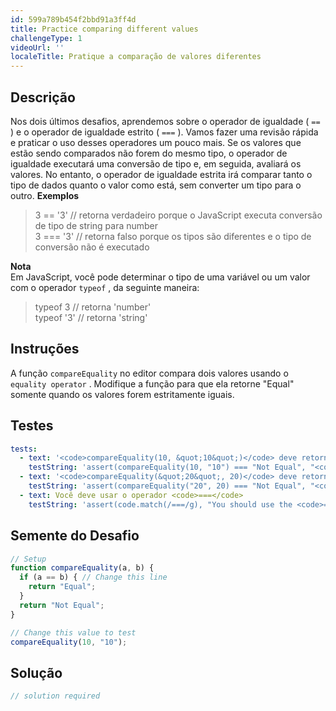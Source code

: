 ```yaml
---
id: 599a789b454f2bbd91a3ff4d
title: Practice comparing different values
challengeType: 1
videoUrl: ''
localeTitle: Pratique a comparação de valores diferentes
---
```


## Descrição
<section id="description"> Nos dois últimos desafios, aprendemos sobre o operador de igualdade ( <code>==</code> ) e o operador de igualdade estrito ( <code>===</code> ). Vamos fazer uma revisão rápida e praticar o uso desses operadores um pouco mais. Se os valores que estão sendo comparados não forem do mesmo tipo, o operador de igualdade executará uma conversão de tipo e, em seguida, avaliará os valores. No entanto, o operador de igualdade estrita irá comparar tanto o tipo de dados quanto o valor como está, sem converter um tipo para o outro. <strong>Exemplos</strong> <blockquote> 3 == &#39;3&#39; // retorna verdadeiro porque o JavaScript executa conversão de tipo de string para number <br> 3 === &#39;3&#39; // retorna falso porque os tipos são diferentes e o tipo de conversão não é executado </blockquote> <strong>Nota</strong> <br> Em JavaScript, você pode determinar o tipo de uma variável ou um valor com o operador <code>typeof</code> , da seguinte maneira: <blockquote> typeof 3 // retorna &#39;number&#39; <br> typeof &#39;3&#39; // retorna &#39;string&#39; </blockquote></section>

## Instruções
<section id="instructions"> A função <code>compareEquality</code> no editor compara dois valores usando o <code>equality operator</code> . Modifique a função para que ela retorne &quot;Equal&quot; somente quando os valores forem estritamente iguais. </section>

## Testes
<section id='tests'>

```yml
tests:
  - text: '<code>compareEquality(10, &quot;10&quot;)</code> deve retornar &quot;Not Equal&quot;'
    testString: 'assert(compareEquality(10, "10") === "Not Equal", "<code>compareEquality(10, "10")</code> should return "Not Equal"");'
  - text: '<code>compareEquality(&quot;20&quot;, 20)</code> deve retornar &quot;Not Equal&quot;'
    testString: 'assert(compareEquality("20", 20) === "Not Equal", "<code>compareEquality("20", 20)</code> should return "Not Equal"");'
  - text: Você deve usar o operador <code>===</code>
    testString: 'assert(code.match(/===/g), "You should use the <code>===</code> operator");'

```

</section>

## Semente do Desafio
<section id='challengeSeed'>

<div id='js-seed'>

```js
// Setup
function compareEquality(a, b) {
  if (a == b) { // Change this line
    return "Equal";
  }
  return "Not Equal";
}

// Change this value to test
compareEquality(10, "10");

```

</div>



</section>

## Solução
<section id='solution'>

```js
// solution required
```
</section>
